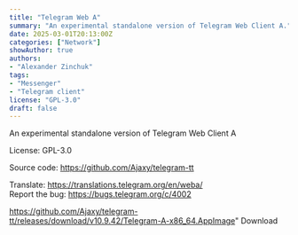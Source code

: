 ```yaml
---
title: "Telegram Web A"
summary: "An experimental standalone version of Telegram Web Client A."
date: 2025-03-01T20:13:00Z
categories: ["Network"]
showAuthor: true
authors:
- "Alexander Zinchuk"
tags: 
- "Messenger"
- "Telegram client"
license: "GPL-3.0"
draft: false
---
```


An experimental standalone version of Telegram Web Client A

License: GPL-3.0

Source code: <https://github.com/Ajaxy/telegram-tt>

Translate: <https://translations.telegram.org/en/weba/>  
Report the bug: <https://bugs.telegram.org/c/4002>  

https://github.com/Ajaxy/telegram-tt/releases/download/v10.9.42/Telegram-A-x86_64.AppImage" 
Download

